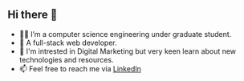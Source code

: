 Hi there 👋
------------------------------------------------------------------------------------------------------------------------------------------------------------------------------

- 👨‍🎓 I’m a computer science engineering under graduate student. 
- 🌱 A full-stack web developer.
- 👯 I'm intrested in Digital Marketing but very keen learn about new technologies and resources.
- 📫 Feel free to reach me via [LinkedIn](https://www.linkedin.com/in/shrey-nigam-710b3983/)


